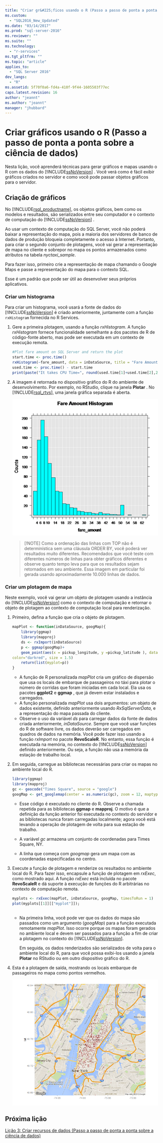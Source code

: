 ```yaml
---
title: "Criar gr&#225;ficos usando o R (Passo a passo de ponta a ponta sobre a ci&#234;ncia de dados) | Microsoft Docs"
ms.custom: 
  - "SQL2016_New_Updated"
ms.date: "03/14/2017"
ms.prod: "sql-server-2016"
ms.reviewer: ""
ms.suite: ""
ms.technology: 
  - "r-services"
ms.tgt_pltfrm: ""
ms.topic: "article"
applies_to: 
  - "SQL Server 2016"
dev_langs: 
  - "R"
ms.assetid: 5f70f0a6-fd4a-410f-9f44-1605503f77ec
caps.latest.revision: 16
author: "jeannt"
ms.author: "jeannt"
manager: "jhubbard"
---
```

# Criar gr&#225;ficos usando o R (Passo a passo de ponta a ponta sobre a ci&#234;ncia de dados)
Nesta lição, você aprenderá técnicas para gerar gráficos e mapas usando o R com os dados do [!INCLUDE[ssNoVersion](../../includes/ssnoversion-md.md)] .  Você verá como é fácil exibir gráficos criados no servidor e como você pode passar objetos gráficos para o servidor.  
  
## <a name="creating-graphics"></a>Criação de gráficos
No [!INCLUDE[rsql_productname](../../includes/rsql-productname-md.md)], os objetos gráficos, bem como os modelos e resultados, são serializados entre seu computador e o contexto de computação do [!INCLUDE[ssNoVersion](../../includes/ssnoversion-md.md)] .

Ao usar um contexto de computação do SQL Server, você não poderá baixar a representação do mapa, pois a maioria dos servidores de banco de dados de produção bloqueia completamente o acesso à Internet.  Portanto, para criar o segundo conjunto de plotagens, você vai gerar a representação de mapa no cliente e sobrepor no mapa os pontos armazenados como atributos na tabela *nyctaxi_sample*.   

Para fazer isso, primeiro crie a representação de mapa chamando o Google Maps e passe a representação do mapa para o contexto SQL.  
  
Esse é um padrão que pode ser útil ao desenvolver seus próprios aplicativos.   
  
### <a name="create-a-histogram"></a>Criar um histograma  
Para criar um histograma, você usará a fonte de dados do [!INCLUDE[ssNoVersion](../../includes/ssnoversion-md.md)] é criado anteriormente, juntamente com a função `rxHistogram` fornecida no R Services.  
  
1.  Gere a primeira plotagem, usando a função *rxHistogram*.  A função *rxHistogram* fornece funcionalidade semelhante a dos pacotes de R de código-fonte aberto, mas pode ser executada em um contexto de execução remota. 
  
    ```R  
    #Plot fare amount on SQL Server and return the plot  
    start.time <- proc.time()  
    rxHistogram(~fare_amount, data = inDataSource, title = "Fare Amount Histogram")  
    used.time <- proc.time() - start.time  
    print(paste("It takes CPU Time=", round(used.time[1]+used.time[2],2), " seconds, Elapsed Time=", round(used.time[3],2), " seconds to generate features.", sep=""))    
    ```         
  
2.  A imagem é retornada no dispositivo gráfico do R do ambiente de desenvolvimento.  Por exemplo, no RStudio, clique na janela **Plotar** .  No [!INCLUDE[rsql_rtvs](../../includes/rsql-rtvs-md.md)], uma janela gráfica separada é aberta.  
  
    ![using rxHistogram to plot fare amounts](../../advanced-analytics/r-services/media/rsql-e2e-rxhistogramresult.png "using rxHistogram to plot fare amounts")  
  
    > [!NOTE]  Como a ordenação das linhas com TOP não é determinística sem uma cláusula ORDER BY, você poderá ver resultados muito diferentes. Recomendados que você teste com diferentes números de linhas para obter gráficos diferentes e observe quanto tempo leva para que os resultados sejam retornados em seu ambiente.  Essa imagem em particular foi gerada usando aproximadamente 10.000 linhas de dados.
  
### <a name="create-a-map-plot"></a>Criar um plotagem de mapa  
Neste exemplo, você vai gerar um objeto de plotagem usando a instância do [!INCLUDE[ssNoVersion](../../includes/ssnoversion-md.md)] como o contexto de computação e retornar o objeto de plotagem ao contexto de computação local para renderização.  
   
1.  Primeiro, defina a função que cria o objeto de plotagem.  

    ```R  
    mapPlot <- function(inDataSource, googMap){  
        library(ggmap)  
        library(mapproj)     
        ds <- rxImport(inDataSource)  
        p <- ggmap(googMap)+  
        geom_point(aes(x = pickup_longitude, y =pickup_latitude ), data=ds, alpha =.5,  
    color="darkred", size = 1.5)  
        return(list(myplot=p))  
    }  
    ```  
    + A função de R personalizada *mapPlot* cria um gráfico de dispersão que usa os locais de embarque de passageiros no táxi para plotar o número de corridas que foram iniciadas em cada local. Ela usa os pacotes **ggplot2** e  **ggmap** , que já devem estar instalados e carregados.  
    + A função personalizada *mapPlot* usa dois argumentos: um objeto de dados existente, definido anteriormente usando *RxSqlServerData*, e a representação do mapa passada do cliente.    
    + Observe o uso da variável *ds* para carregar dados da fonte de dados criada anteriormente, *inDataSource*.  Sempre que você usar funções do R de software livre, os dados deverão ser carregados em quadros de dados na memória. Você pode fazer isso usando a função *rxImport* no pacote **RevoScaleR**.  No entanto, essa função é executada na memória, no contexto do [!INCLUDE[ssNoVersion](../../includes/ssnoversion-md.md)] definido anteriormente. Ou seja, a função não usa a memória da estação de trabalho local.  
  
2.  Em seguida, carregue as bibliotecas necessárias para criar os mapas no ambiente local do R.  
  
    ```R  
    library(ggmap)  
    library(mapproj)  
    gc <- geocode("Times Square", source = "google")  
    googMap <- get_googlemap(center = as.numeric(gc), zoom = 12, maptype = 'roadmap', color = 'color';    
    ```  
    + Esse código é executado no cliente do R. Observe a chamada repetida para as bibliotecas **ggmap** e **mapproj**. O motivo é que a definição da função anterior foi executada no contexto do servidor e as bibliotecas nunca foram carregadas localmente; agora você está levando a operação de plotagem de volta para sua estação de trabalho.  
  
    -   A variável *gc* armazena um conjunto de coordenadas para Times Square, NY.  
  
    -   A linha que começa com *googmap* gera um mapa com as coordenadas especificadas no centro.  
          
  
3.  Execute a função de plotagem e renderize os resultados no ambiente local do R. Para fazer isso, encapsule a função de plotagem em *rxExec*, como mostrado aqui.  A função *rxExec* está incluída no pacote **RevoScaleR** e dá suporte à execução de funções do R arbitrárias no contexto de computação remota. 
  
    ```R  
    myplots <- rxExec(mapPlot, inDataSource, googMap, timesToRun = 1)  
    plot(myplots[[1]][["myplot"]]);  
  
    ```  
    + Na primeira linha, você pode ver que os dados do mapa são passados como um argumento (*googMap*) para a função executada remotamente *mapPlot*. Isso ocorre porque os mapas foram gerados no ambiente local e devem ser passados para a função a fim de criar a plotagem no contexto do [!INCLUDE[ssNoVersion](../../includes/ssnoversion-md.md)].   
  
        Em seguida, os dados renderizados são serializados de volta para o ambiente local do R, para que você possa exibi-los usando a janela **Plotar** no RStudio ou em outro dispositivo gráfico do R.  
  
  
4.  Esta é a plotagem de saída, mostrando os locais embarque de passageiros no mapa como pontos vermelhos.  
  
    ![plotting taxi rides using a custom R function](../../advanced-analytics/r-services/media/rsql-e2e-mapplot.png "plotting taxi rides using a custom R function")  
  
## <a name="next-lesson"></a>Próxima lição  
[Lição 3: Criar recursos de dados &#40;Passo a passo de ponta a ponta sobre a ciência de dados&#41;](../../advanced-analytics/r-services/lesson-3-create-data-features-data-science-end-to-end-walkthrough.md)  
  
  
  
